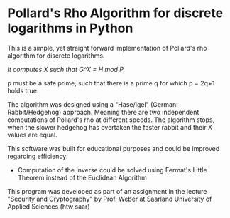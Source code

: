 
# Pollard's Rho Algorithm for discrete logarithms in Python

This is a simple, yet straight forward implementation of Pollard's rho algorithm for discrete logarithms.

*It computes X such that G^X = H mod P.*

p must be a safe prime, such that there is a prime q for which p = 2q+1 holds true.

The algorithm was designed using a "Hase/Igel" (German: Rabbit/Hedgehog) approach.
Meaning there are two independent computations of Pollard's rho at different speeds.
The algorithm stops, when the slower hedgehog has overtaken the faster rabbit and their X values are equal.

This software was built for educational purposes and could be improved regarding efficiency:
* Computation of the Inverse could be solved using Fermat's Little Theorem instead of the Euclidean Algorithm


This program was developed as part of an assignment in the lecture
"Security and Cryptography" by Prof. Weber at Saarland University of Applied Sciences (htw saar)
